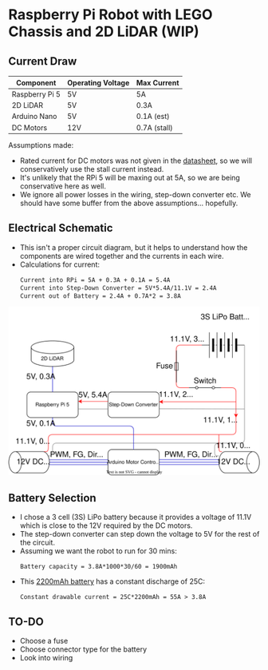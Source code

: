 # Raspberry Pi Robot with LEGO Chassis and 2D LiDAR (WIP)

## Current Draw

| Component      | Operating Voltage | Max Current  |
|----------------|-------------------|--------------|
| Raspberry Pi 5 | 5V                | 5A           |
| 2D LiDAR       | 5V                | 0.3A         |
| Arduino Nano   | 5V                | 0.1A (est)   |
| DC Motors      | 12V               | 0.7A (stall) |

Assumptions made:
- Rated current for DC motors was not given in the [datasheet](https://thepihut.com/products/brushless-dc-motor-with-encoder-12v-159rpm?variant=27740916241), so we will conservatively use the stall current instead.
- It's unlikely that the RPi 5 will be maxing out at 5A, so we are being conservative here as well.
- We ignore all power losses in the wiring, step-down converter etc. We should have some buffer from the above assumptions... hopefully.


## Electrical Schematic

- This isn't a proper circuit diagram, but it helps to understand how the components are wired together and the currents in each wire. 
- Calculations for current:
    ```
    Current into RPi = 5A + 0.3A + 0.1A = 5.4A
    Current into Step-Down Converter = 5V*5.4A/11.1V = 2.4A
    Current out of Battery = 2.4A + 0.7A*2 = 3.8A
    ```

![diagram](schematic.drawio.svg)

## Battery Selection

- I chose a 3 cell (3S) LiPo battery because it provides a voltage of 11.1V which is close to the 12V required by the DC motors.
- The step-down converter can step down the voltage to 5V for the rest of the circuit.
- Assuming we want the robot to run for 30 mins:
    ```
    Battery capacity = 3.8A*1000*30/60 = 1900mAh
    ```
- This [2200mAh battery](https://www.overlander.co.uk/catalog/product/view/id/1771/s/2200mah-3s-11-1v-25c-lipo-battery-xt60-overlander-sport/category/442/) has a constant discharge of 25C:
    ```
    Constant drawable current = 25C*2200mAh = 55A > 3.8A
    ```

## TO-DO

- Choose a fuse
- Choose connector type for the battery
- Look into wiring

